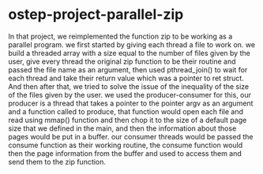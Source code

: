 # ostep-project-parallel-zip

In that project, we reimplemented the function zip to be working as a parallel program.
we first started by giving each thread a file to work on. 
we build a threaded array with a size equal to the number of files given by the user, give every thread the original zip function to be their routine and passed the file name as an argument, then used pthread_join() to wait for each thread and take their return value which was a pointer to ret struct.
And then after that, we tried to solve the issue of the inequality of the size of the files given by the user.
we used the producer-consumer for this, 
our producer is a thread that takes a pointer to the pointer argv as an argument and a function called to produce, that function would open each file and read using mmap() function and then chop it to the size of a default page size that we defined in the main, and then the information about those pages would be put in a buffer.
our consumer threads would be passed the consume function as their working routine, the consume function would then the page information from the buffer and used to access them and send them to the zip function.
